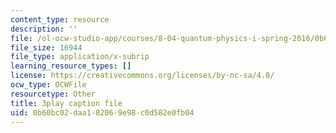 ```yaml
---
content_type: resource
description: ''
file: /ol-ocw-studio-app/courses/8-04-quantum-physics-i-spring-2016/0b60bc02daa182069e98c0d582e0fb04_XF6FAEi_54I.srt
file_size: 16944
file_type: application/x-subrip
learning_resource_types: []
license: https://creativecommons.org/licenses/by-nc-sa/4.0/
ocw_type: OCWFile
resourcetype: Other
title: 3play caption file
uid: 0b60bc02-daa1-8206-9e98-c0d582e0fb04
---
```

